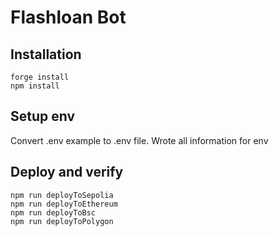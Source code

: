 # Flashloan Bot

## Installation

```shell
forge install
npm install
```
 
## Setup env

Convert .env example to .env file.
Wrote all information for env

## Deploy and verify

```shell
npm run deployToSepolia
npm run deployToEthereum
npm run deployToBsc
npm run deployToPolygon
```
